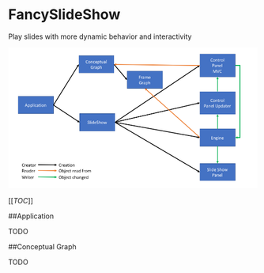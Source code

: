 # FancySlideShow
Play slides with more dynamic behavior and interactivity

![ClassRelationships](documentation/ClassRelationships.png)

[[_TOC_]]

##Application

TODO

##Conceptual Graph

TODO